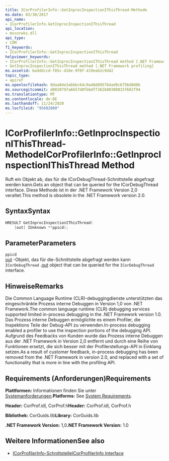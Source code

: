 ```yaml
---
title: ICorProfilerInfo::GetInprocInspectionIThisThread-Methode
ms.date: 03/30/2017
api_name:
- ICorProfilerInfo.GetInprocInspectionIThisThread
api_location:
- mscorwks.dll
api_type:
- COM
f1_keywords:
- ICorProfilerInfo::GetInprocInspectionIThisThread
helpviewer_keywords:
- ICorProfilerInfo::GetInprocInspectionIThisThread method [.NET Framework profiling]
- GetInprocInspectionIThisThread method [.NET Framework profiling]
ms.assetid: badddccd-f85c-416e-9f0f-419eab2c9d42
topic_type:
- apiref
ms.openlocfilehash: 8daa84e3abbbc64c9a48d8957b4ad9c6756d0d8b
ms.sourcegitcommit: d8020797a6657d0fbbdff362b80300815f682f94
ms.translationtype: MT
ms.contentlocale: de-DE
ms.lasthandoff: 11/24/2020
ms.locfileid: "95682080"
---
```

# <a name="icorprofilerinfogetinprocinspectionithisthread-method"></a><span data-ttu-id="001ac-102">ICorProfilerInfo::GetInprocInspectionIThisThread-Methode</span><span class="sxs-lookup"><span data-stu-id="001ac-102">ICorProfilerInfo::GetInprocInspectionIThisThread Method</span></span>

<span data-ttu-id="001ac-103">Ruft ein Objekt ab, das für die ICorDebugThread-Schnittstelle abgefragt werden kann.</span><span class="sxs-lookup"><span data-stu-id="001ac-103">Gets an object that can be queried for the ICorDebugThread interface.</span></span> <span data-ttu-id="001ac-104">Diese Methode ist in der .NET Framework Version 2,0 veraltet.</span><span class="sxs-lookup"><span data-stu-id="001ac-104">This method is obsolete in the .NET Framework version 2.0.</span></span>  
  
## <a name="syntax"></a><span data-ttu-id="001ac-105">Syntax</span><span class="sxs-lookup"><span data-stu-id="001ac-105">Syntax</span></span>  
  
```cpp  
HRESULT GetInprocInspectionIThisThread(  
    [out] IUnknown **ppicd);  
```  
  
## <a name="parameters"></a><span data-ttu-id="001ac-106">Parameter</span><span class="sxs-lookup"><span data-stu-id="001ac-106">Parameters</span></span>  

 `ppicd`  
 <span data-ttu-id="001ac-107">[out](/cpp/atl/iunknown) -Objekt, das für die-Schnittstelle abgefragt werden kann `ICorDebugThread` .</span><span class="sxs-lookup"><span data-stu-id="001ac-107">[out](/cpp/atl/iunknown) object that can be queried for the `ICorDebugThread` interface.</span></span>  
  
## <a name="remarks"></a><span data-ttu-id="001ac-108">Hinweise</span><span class="sxs-lookup"><span data-stu-id="001ac-108">Remarks</span></span>  

 <span data-ttu-id="001ac-109">Die Common Language Runtime (CLR)-debuggingdienste unterstützten das eingeschränkte Prozess interne Debuggen in Version 1,0 von .NET Framework.</span><span class="sxs-lookup"><span data-stu-id="001ac-109">The common language runtime (CLR) debugging services supported limited in-process debugging in the .NET Framework version 1.0.</span></span> <span data-ttu-id="001ac-110">Das Prozess interne Debuggen ermöglichte es einem Profiler, die Inspektions Teile der Debug-API zu verwenden.</span><span class="sxs-lookup"><span data-stu-id="001ac-110">In-process debugging enabled a profiler to use the inspection portions of the debugging API.</span></span> <span data-ttu-id="001ac-111">Aufgrund des Feedbacks von Kunden wurde das Prozess interne Debuggen aus der .NET Framework in Version 2,0 entfernt und durch eine Reihe von Funktionen ersetzt, die sich besser mit der Profilerstellungs-API in Einklang setzen.</span><span class="sxs-lookup"><span data-stu-id="001ac-111">As a result of customer feedback, in-process debugging has been removed from the .NET Framework in version 2.0, and replaced with a set of functionality that is more in line with the profiling API.</span></span>  
  
## <a name="requirements"></a><span data-ttu-id="001ac-112">Requirements (Anforderungen)</span><span class="sxs-lookup"><span data-stu-id="001ac-112">Requirements</span></span>  

 <span data-ttu-id="001ac-113">**Plattformen:** Informationen finden Sie unter [Systemanforderungen](../../get-started/system-requirements.md).</span><span class="sxs-lookup"><span data-stu-id="001ac-113">**Platforms:** See [System Requirements](../../get-started/system-requirements.md).</span></span>  
  
 <span data-ttu-id="001ac-114">**Header:** CorProf.idl, CorProf.h</span><span class="sxs-lookup"><span data-stu-id="001ac-114">**Header:** CorProf.idl, CorProf.h</span></span>  
  
 <span data-ttu-id="001ac-115">**Bibliothek:** CorGuids.lib</span><span class="sxs-lookup"><span data-stu-id="001ac-115">**Library:** CorGuids.lib</span></span>  
  
 <span data-ttu-id="001ac-116">**.NET Framework Version:** 1,0</span><span class="sxs-lookup"><span data-stu-id="001ac-116">**.NET Framework Version:** 1.0</span></span>  
  
## <a name="see-also"></a><span data-ttu-id="001ac-117">Weitere Informationen</span><span class="sxs-lookup"><span data-stu-id="001ac-117">See also</span></span>

- [<span data-ttu-id="001ac-118">ICorProfilerInfo-Schnittstelle</span><span class="sxs-lookup"><span data-stu-id="001ac-118">ICorProfilerInfo Interface</span></span>](icorprofilerinfo-interface.md)
